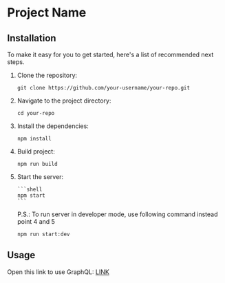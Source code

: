 # Project Name

## Installation

To make it easy for you to get started, here's a list of recommended next steps.

1.  Clone the repository:

    ```shell
    git clone https://github.com/your-username/your-repo.git
    ```

2.  Navigate to the project directory:

    ```shell
    cd your-repo
    ```

3.  Install the dependencies:

    ```shell
    npm install
    ```

4.  Build project:

    ```shell
    npm run build
    ```

5.  Start the server:

        ```shell
        npm start
        ```

    P.S.: To run server in developer mode, use following command instead point 4 and 5

    ```shell
    npm run start:dev
    ```

## Usage

Open this link to use GraphQL: [LINK](http://localhost:3000/graphql)
